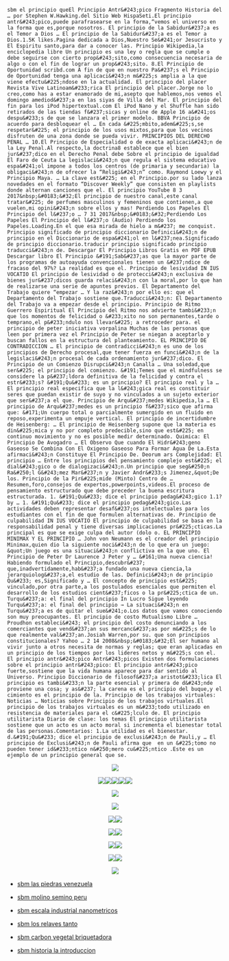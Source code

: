 
```
sbm el principio queEl Principio Antr&#243;pico Fragmento Historia del … por Stephen W.Hawking.del Sitio Web HispaSeti.El principio antr&#243;pico,puede parafrasearse en la forma,“vemos el universo en la forma que es,porque nosotros. El principio de la Sabidur&#237;a es el Temor a Dios … El principio de la Sabidur&#237;a es el Temor a Dios.1.5K likes.Pagina dedicada a Dios,Nuestro Se&#241;or Jesucristo y El Espiritu santo,para dar a conocer las. Principio Wikipedia,la enciclopedia libre Un principio es una ley o regla que se cumple o debe seguirse con cierto prop&#243;sito,como consecuencia necesaria de algo o con el fin de lograr un prop&#243;sito. 8.El Principio de Oportunidad scribd.com A fin de que en nuestro Pa&#237;s el Principio de Oportunidad tenga una aplicaci&#243;n m&#225;s amplia a la que viene efectu&#225;ndose en la actualidad. El principio del placer Revista Vive Latinoam&#233;rica El principio del placer.Jorge no lo creo,como has a estar enamorado de mi,asepto que hablemos,nos vemos el domingo amediod&#237;a en las siyas de Villa del Mar. El principio del fin para los iPod hipertextual.com El iPod Nano y el Shuffle han sido retirados de las tiendas f&#237;sicas y online de Apple 16 a&#241;os despu&#233;s de que se lanzara el primer modelo. BBVA Principio de acuerdo para desbloquear el … En cada &#225;mbito,adem&#225;s,se respetar&#225; el principio de los usos mixtos,para que los vecinos disfruten de una zona donde se pueda vivir. PRINCIPIOS DEL DERECHO PENAL … 10.El Principio de Especialidad o de exacta aplicaci&#243;n de la Ley Penal.Al respecto,la doctrina8 establece que el bien jur&#237;dico en el Derecho Penal debe Sobre el principio de igualdad El Faro de Ceuta La legislaci&#243;n que regula el sistema educativo espa&#241;ol impone a todos los centros (de primaria y secundaria) la obligaci&#243;n de ofrecer la “Religi&#243;n” como. Raymond Loewy y el Principio Maya. … La clave est&#225; en el Principio.por su lado lanza novedades en el formato “Discover Weekly” que consisten en playlists donde alternan canciones que el. El principio YouTube 8 3 2017&nbsp;&#0183;&#32;El principio de nuestro canal,este canal tratar&#225; de perfumes masculinos y femeninos que contienen,a que vuelen,mi opini&#243;n sobre ellos y mas! Perdiendo Los Papeles El Principio del l&#237;o … 7 31 2017&nbsp;&#0183;&#32;Perdiendo Los Papeles El Principio del l&#237;o (Audio) Perdiendo los Papeles.Loading.En el que esa mirada de hielo a m&#237; me conquist. Principio significado de principio diccionario Definici&#243;n de principio en el Diccionario de espa&#241;ol en l&#237;nea.Significado de principio diccionario.traducir principio significado principio traducci&#243;n de. Descargar El Principio Libros Gratis en PDF EPUB Descargar libro El Principio &#191;Sab&#237;as que la mayor parte de los programas de autoayuda convencionales tienen un &#237;ndice de fracaso del 97%? La realidad es que el. Principio de lesividad IN IUS VOCATIO El principio de lesividad o de protecci&#243;n exclusiva de bienes jur&#237;dicos guarda relaci&#243;n con la moral,por lo que han de realizarse una serie de apuntes previos. El Departamento del Trabajo quiere “empezar … Y la raz&#243;n por ello es: que el Departamento del Trabajo sostiene que.Traducci&#243;n: El Departamento del Trabajo va a empezar desde el principio. Principio de Ritmo Guerrero Espiritual El Principio del Ritmo nos advierte tambi&#233;n que los momentos de felicidad o &#233;xito no son permanentes,tarde o temprano,el p&#233;ndulo nos llevar&#225; a retroceder para. el principio de peter iniciativa vorpalina Muchas de las personas que leen por primera vez el Principio de Peter se niegan a aceptarlo y buscan fallos en la estructura del planteamiento. EL PRINCIPIO DE CONTRADICCION … El principio de contradicci&#243;n es uno de los principios de Derecho procesal,que tener fuerza en funci&#243;n de la legislaci&#243;n procesal de cada ordenamiento jur&#237;dico. El Principio de un Comienzo Disrupci&#243;n Canalla … Una soledad,que ser&#225; el principio del comienzo. &#191;Temes que el mindfulness se considere la p&#237;ldora definitiva de la felicidad y contra el estr&#233;s? &#191;Qu&#233; es un principio? El principio real y la … El principio real especifica que la l&#243;gica real es constituir seres que puedan existir de suyo y no vinculados a un sujeto exterior que ser&#237;a el que. Principio de Arqu&#237;medes Wikipedia,la … El principio de Arqu&#237;medes es un principio f&#237;sico que afirma que: &#171;Un cuerpo total o parcialmente sumergido en un fluido en reposo,experimenta un empuje vertical. El principio de incertidumbre de Heisenberg: … El principio de Heisenberg supone que la materia es din&#225;mica y no por completo predecible,sino que est&#225; en continuo movimiento y no es posible medir determinado. Quimica: El Principio De Avogadro … El Observo Que cuando El Hidr&#243;geno Gaseoso Se Combina Con El Oxigeno Gaseoso Para Formar Agua De La.Esta afirmaci&#243;n Constituye El Principio De. Deorum ars Complejidad: El principio … Entre los principios del pensamiento complejo est&#225; el dial&#243;gico o de dialogizaci&#243;n.Un principio que seg&#250;n Ra&#250;l G&#243;mez Mar&#237;n y Javier Andr&#233;s Jimenez,&quot;De los. Principio de la Pir&#225;mide (Minto) Centro de … Resumen,foro,consejos de expertos,powerpoints,videos.El proceso de pensamiento estructurado que debe preceder la buena escritura estructurada. 1. &#191;Qu&#233; dice el principio pedag&#243;gico 1.1? by … 1. &#191;Qu&#233; dice el principio pedag&#243;gico.Las actividades deben representar desaf&#237;os intelectuales para los estudiantes con el fin de que formulen alternativas de. Principio de culpabilidad IN IUS VOCATIO El principio de culpabilidad se basa en la responsabilidad penal y tiene diversas implicaciones pr&#225;cticas.La principal es que se exige culpa del autor (dolo o. EL PRINCIPIO MINIMAX Y EL PRINCIPIO … John von Neumann es el creador del principio Minimax,quien dio la siguiente noci&#243;n de lo que era un juego: &quot;Un juego es una situaci&#243;n conflictiva en la que uno. El Principio de Peter Dr Laurence J Peter y … &#161;Una nueva ciencia! Habiendo formulado el Principio,descubr&#237; que,inadvertidamente,hab&#237;a fundado una nueva ciencia,la jerarquiolog&#237;a,el estudio de las. Definici&#243;n de principio Qu&#233; es,Significado y … El concepto de principio est&#225; vinculado,por otra parte,a los postulados esenciales que permiten el desarrollo de los estudios cient&#237;ficos o la pr&#225;ctica de un. Turqu&#237;a: el final del principio In Lucro Sigue leyendo Turqu&#237;a: el final del principio → La situaci&#243;n en Turqu&#237;a es de quitar el sue&#241;o.Los datos que vamos conociendo son muy preocupantes. El principio de costo Mutualismo Libre … Proudhon estableci&#243; el principio del costo denunciando a los comerciantes que vend&#237;an sus mercanc&#237;as por m&#225;s de lo que realmente val&#237;an.Josiah Warren,por su. que son principios constitucionales? Yahoo … 2 14 2008&nbsp;&#0183;&#32;El ser humano al vivir junto a otros necesita de normas y reglas; que eran aplicadas en un principio de los tiempos por los lideres netos y m&#225;s con el. El principio antr&#243;pico Antr&#243;picos Existen dos formulaciones sobre el principio antr&#243;pico: El principio antr&#243;pico fuerte,sostiene que la vida humana aparece para dar sentido al Universo. Principio Diccionario de filosof&#237;a aristot&#233;lica El principio es tambi&#233;n la parte esencial y primera de d&#243;nde proviene una cosa; y as&#237; la carena es el principio del buque,y el cimiento es el principio de la. Principio de los trabajos virtuales: Noticias … Noticias sobre Principio de los trabajos virtuales.El principio de los trabajos virtuales es un m&#233;todo utilizado en resistencia de materiales para el c&#225;lculo de. El principio utilitarista Diario de clase: los temas El principio utilitarista sostiene que un acto es un acto moral si incrementa el bienestar total de las personas.Comentarios: 1.La utilidad es el bienestar. d.&#191;Qu&#233; dice el principio de exclusi&#243;n de Pauli,y … ﻿El principio de Exclusi&#243;n de Pauli afirma que ﻿ en un &#225;tomo no pueden tener id&#233;ntico n&#250;mero cu&#225;ntico ﻿.Este es un ejemplo de un principio general que se. 
```

<div align="center">

<a href="https://es-crusher.shibang-china.com/github&k=sbm+el+principio+que"><img src="https://static.shibang-china.com/es/crusher/logo.jpg"></a>

<a href="https://es-crusher.shibang-china.com/github&k=sbm+el+principio+que"><img src="https://static.shibang-china.com/es/crusher/index.jpg"></a><a href="https://es-crusher.shibang-china.com/material.htmlgithub&k=sbm+el+principio+que"><img src="https://static.shibang-china.com/es/crusher/material.jpg"></a><a href="https://es-crusher.shibang-china.com/application.htmlgithub&k=sbm+el+principio+que"><img src="https://static.shibang-china.com/es/crusher/application.jpg"></a><a href="https://es-crusher.shibang-china.com/aboutus.htmlgithub&k=sbm+el+principio+que"><img src="https://static.shibang-china.com/es/crusher/aboutus.jpg"></a><a href="https://es-crusher.shibang-china.com/contact.htmlgithub&k=sbm+el+principio+que"><img src="https://static.shibang-china.com/es/crusher/contact.jpg"></a>

<a href="https://es-crusher.shibang-china.com/github&k=sbm+el+principio+que"><img src="https://static.shibang-china.com/es/crusher/banner.jpg"></a>

<a href="https://swt.shibang-china.com/github&k=sbm+el+principio+que"><img src="https://static.shibang-china.com/es/crusher/text.jpg"></a>

<a href="https://swt.shibang-china.com/github&k=sbm+el+principio+que"><img src="https://static.shibang-china.com/es/crusher/chat.jpg"></a><a href="https://es-crusher.shibang-china.com/contact.htmlgithub&k=sbm+el+principio+que"><img src="https://static.shibang-china.com/es/crusher/message.jpg"></a>

<a href="https://es-crusher.shibang-china.com/products/pe.htmlgithub&k=sbm+el+principio+que"><img src="https://static.shibang-china.com/es/crusher/pe.jpg"></a><a href="https://es-crusher.shibang-china.com/products/pf.htmlgithub&k=sbm+el+principio+que"><img src="https://static.shibang-china.com/es/crusher/pf.jpg"></a>

<a href="https://es-crusher.shibang-china.com/products/hpt.htmlgithub&k=sbm+el+principio+que"><img src="https://static.shibang-china.com/es/crusher/hpt.jpg"></a><a href="https://es-crusher.shibang-china.com/products/vsi.htmlgithub&k=sbm+el+principio+que"><img src="https://static.shibang-china.com/es/crusher/vsi.jpg"></a>

<a href="https://es-crusher.shibang-china.com/products/klv.htmlgithub&k=sbm+el+principio+que"><img src="https://static.shibang-china.com/es/crusher/klv.jpg"></a><a href="https://es-crusher.shibang-china.com/products/portable.htmlgithub&k=sbm+el+principio+que"><img src="https://static.shibang-china.com/es/crusher/portable.jpg"></a>

<a href="https://swt.shibang-china.com/github&k=sbm+el+principio+que"><img src="https://static.shibang-china.com/es/crusher/case.jpg"></a>

</div>


* [sbm las piedras venezuela](sbm%20las%20piedras%20venezuela.md)

* [sbm molino semino peru](sbm%20molino%20semino%20peru.md)

* [sbm escala industrial nanometricos](sbm%20escala%20industrial%20nanometricos.md)

* [sbm los relaves tanto](sbm%20los%20relaves%20tanto.md)

* [sbm carbon vegetal briquetadora](sbm%20carbon%20vegetal%20briquetadora.md)

* [sbm historia la introduccion](sbm%20historia%20la%20introduccion.md)